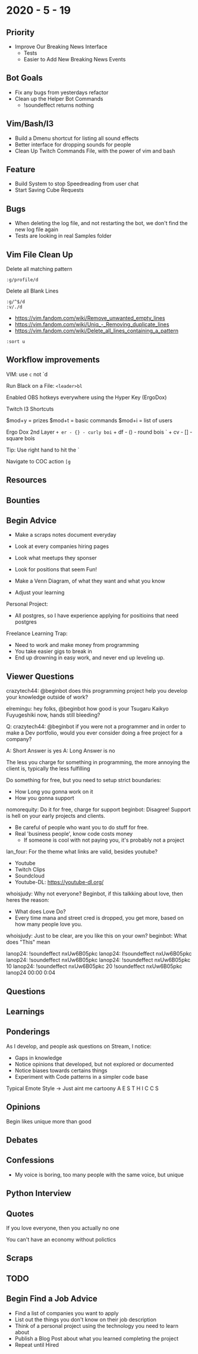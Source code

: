 # 2020 - 5 - 19

## Priority

- Improve Our Breaking News Interface
  - Tests
  - Easier to Add New Breaking News Events

## Bot Goals

- Fix any bugs from yesterdays refactor
- Clean up the Helper Bot Commands
  - !soundeffect returns nothing

## Vim/Bash/I3

- Build a Dmenu shortcut for listing all sound effects
- Better interface for dropping sounds for people
- Clean Up Twitch Commands File, with the power of vim and bash

## Feature

- Build System to stop Speedreading from user chat
- Start Saving Cube Requests

## Bugs

- When deleting the log file, and not restarting the bot, we don't find the new
  log file again
- Tests are looking in real Samples folder

## Vim File Clean Up

Delete all matching pattern

```vim
:g/profile/d
```

Delete all Blank Lines

```vim
:g/^$/d
:v/./d
```

- <https://vim.fandom.com/wiki/Remove_unwanted_empty_lines>
- <https://vim.fandom.com/wiki/Uniq_-_Removing_duplicate_lines>
- <https://vim.fandom.com/wiki/Delete_all_lines_containing_a_pattern>

```vim
:sort u
```

## Workflow improvements

VIM: use `c` not `d

Run Black on a File: `<leader>bl`

Enabled OBS hotkeys everywhere using the Hyper Key (ErgoDox)

Twitch I3 Shortcuts

$mod+y = prizes
$mod+t = basic commands
$mod+i = list of users

Ergo Dox 2nd Layer
` + er - {} - curly boi
` + df - () - round bois
` + cv - [] - square bois

Tip: Use right hand to hit the `

Navigate to COC action
`[g`

## Resources

## Bounties

## Begin Advice

- Make a scraps notes document everyday

- Look at every companies hiring pages
- Look what meetups they sponser
- Look for positions that seem Fun!
- Make a Venn Diagram, of what they want and what you know
- Adjust your learning

Personal Project:

- All postgres, so I have experience applying for positioins that need
  postgres

Freelance Learning Trap:

- Need to work and make money from programming
- You take easier gigs to break in
- End up drowning in easy work, and never end up leveling up.

## Viewer Questions

crazytech44: @beginbot does this programming project help you develop your
knowledge outside of work?

elremingu: hey folks, @beginbot how good is your Tsugaru Kaikyo Fuyugeshiki now,
hands still bleeding?

Q: crazytech44: @beginbot if you were not a programmer and in order to make a Dev
portfolio, would you ever consider doing a free project for a company?

A: Short Answer is yes
A: Long Answer is no

The less you charge for something in programming, the more annoying
the client is, typically the less fulfilling

Do something for free, but you need to setup strict boundaries:

- How Long you gonna work on it
- How you gonna support

nomorequity: Do it for free, charge for support
beginbot: Disagree! Support is hell on your early projects and clients.

- Be careful of people who want you to do stuff for free.
- Real 'business people', know code costs money
  - If someone is cool with not paying you, it's probably not a project

lan_four: For the theme what links are valid, besides youtube?

- Youtube
- Twitch Clips
- Soundcloud
- Youtube-DL: <https://youtube-dl.org/>

whoisjudy: Why not everyone?
Beginbot, if this talkking about love, then heres the reason:

- What does Love Do?
- Every time mana and street cred is dropped, you get more, based
    on how many people love you.

whoisjudy: Just to be clear, are you like this on your own?
beginbot: What does "This" mean

lanop24: !soundeffect nxUw6B05pkc
lanop24: I!soundeffect nxUw6B05pkc
lanop24: !soundeffect nxUw6B05pkc
lanop24: !soundeffect nxUw6B05pkc 10
lanop24: !soundeffect nxUw6B05pkc 20
!soundeffect nxUw6B05pkc lanop24 00:00 0:04

## Questions

## Learnings

## Ponderings

As I develop, and people ask questions on Stream, I notice:

- Gaps in knowledge
- Notice opinions that developed, but not explored or documented
- Notice biases towards certains things
- Experiment with Code patterns in a simpler code base

Typical Emote Style -> Just aint me
cartoony
A E S T H I C C S

## Opinions

Begin likes unique more than good

## Debates

## Confessions

- My voice is boring, too many people with the same voice, but unique

## Python Interview

## Quotes

If you love everyone, then you actually no one

You can't have an economy without polictics

## Scraps

## TODO

## Begin Find a Job Advice

- Find a list of companies you want to apply
- List out the things you don't know on their job description
- Think of a personal project using the technology you need to learn about
- Publish a Blog Post about what you learned completing the project
- Repeat until Hired
